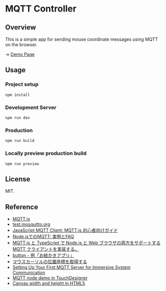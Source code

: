# MQTT Controller

## Overview
This is a simple app for sending mouse coordinate messages using MQTT on the browser.

-> [Demo Page](https://followthedarkside.github.io/mqtt-controller/)

## Usage

### Project setup
```
npm install
```

### Development Server
```
npm run dev
```

### Production
```
npm run build
```

### Locally preview production build
```
npm run preview
```

## License
MIT.

## Reference
- [MQTT.js](https://github.com/mqttjs/MQTT.js)
- [test.mosquitto.org](https://test.mosquitto.org/)
- [JavaScript MQTT Client: MQTT.js 初心者向けガイド](https://qiita.com/emqx_japan/items/b0c010f7b2591575a263)
- [Node.jsでのMQTT: 実例とFAQ](https://qiita.com/emqx_japan/items/d1b9708d7f7f6a2d7284)
- [MQTT.js と TypeScript で Node.js と Web ブラウザの両方をサポートする MQTT クライアントを実装する。](https://qiita.com/yohei1126/items/d4eed6ef4563d044a3fc)
- [button - 例「お絵かきアプリ」](https://developer.mozilla.org/ja/docs/Web/HTML/Element/input/button#%E4%BE%8B)
- [マウスカーソルの位置座標を取得する](https://gray-code.com/javascript/get-mouse-cursor-position-coordinate/)
- [Setting Up Your First MQTT Server for Immersive System Communication](https://interactiveimmersive.io/blog/controlling-touchdesigner/setting-up-your-first-mqtt-server-for-immersive-system-communication/)
- [MQTT node demo in TouchDesigner](https://youtu.be/yhUwfZuntmY?si=2yMJRzd6KqmRElSd)
- [Canvas width and height in HTML5](https://stackoverflow.com/questions/4938346/canvas-width-and-height-in-html5)